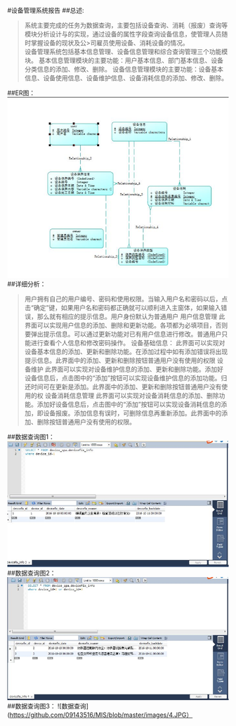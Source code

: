 ﻿#设备管理系统报告
##总述:
> 系统主要完成的任务为数据查询，主要包括设备查询、消耗（报废）查询等模块分析设计与的实现，通过设备的属性字段查询设备信息，使管理人员随时掌握设备的现状及公>司雇员使用设备、消耗设备的情况。  
>设备管理系统包括基本信息管理、设备信息管理和综合查询管理三个功能模块。 
>基本信息管理模块的主要功能：用户基本信息、部门基本信息、设备分类信息的添加、修改、删除。 
>设备信息管理模块的主要功能：设备基本信息、设备使用信息、设备维护信息、设备消耗信息的添加、修改、删除。 
>
##ER图：
![er图](https://github.com/09143516/MIS/blob/master/images/1.JPG)
##详细分析：
>用户拥有自己的用户编号、密码和使用权限。当输入用户名和密码以后，点击“确定”键，如果用户名和密码都正确就可以顺利进入主窗体，如果输入错误，那么就有相应的提示信息。用户身份默认为普通用户 
>用户信息管理 
此界面可以实现用户信息的添加、删除和更新功能。各项都为必填项目，否则要弹出提示信息。可以通过更新功能对已有用户信息进行修改。普通用户只能进行查看个人信息和修改密码操作。
>设备基础信息：
此界面可以实现对设备基本信息的添加、更新和删除功能。在添加过程中如有添加错误将出现提示信息。此界面中的添加、更新和删除按钮普通用户没有使用的权限
>设备维护
此界面可以实现对设备维护信息的添加、更新和删除功能。添加好设备信息后，点击图中的“添加”按钮可以实现设备维护信息的添加功能。归还时间可在更新是添加。此界面中的添加、更新和删除按钮普通用户没有使用的权
>设备消耗信息管理 
此界面可以实现对设备消耗信息的添加、删除功能。添加好设备信息后，点击图中的“添加”按钮可以实现设备消耗信息的添加，即设备报废。添加信息有误时，可删除信息再重新添加。此界面中的添加、删除按钮普通用户没有使用的权限。

##数据查询图1：
![数据查询](https://github.com/09143516/MIS/blob/master/images/2.JPG)
##数据查询图2：
![数据查询](https://github.com/09143516/MIS/blob/master/images/3.JPG)
##数据查询图3：
![数据查询](https://github.com/09143516/MIS/blob/master/images/4.JPG）
